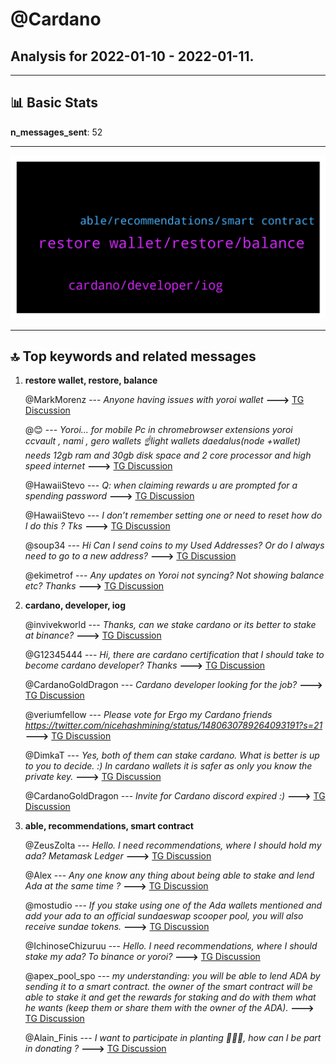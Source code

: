# **@Cardano**
 ## Analysis for **2022-01-10** - **2022-01-11**.

---

## 📊 **Basic Stats**

**n_messages_sent**: 52

---
![wordcloud](Cardano_1Days_wordcloud.png)

---


## 🔝 **Top keywords and related messages**

1. **restore wallet, restore, balance**

    @MarkMorenz --- *Anyone having issues with yoroi wallet* **--->** [TG Discussion](https://t.me/Cardano/767863)

    @😊 --- *Yoroi... for mobile Pc in chromebrowser extensions yoroi ccvault , nami , gero wallets  ☝light wallets  daedalus(node +wallet) needs 12gb ram and 30gb disk space and 2 core processor and high speed internet* **--->** [TG Discussion](https://t.me/Cardano/767772)

    @HawaiiStevo --- *Q: when claiming rewards u are prompted for a spending password* **--->** [TG Discussion](https://t.me/Cardano/767636)

    @HawaiiStevo --- *I don’t remember setting one or need to reset how do I do this ? Tks* **--->** [TG Discussion](https://t.me/Cardano/767637)

    @soup34 --- *Hi Can I send coins to my Used Addresses? Or do I always need to go to a new address?* **--->** [TG Discussion](https://t.me/Cardano/767980)

    @ekimetrof --- *Any updates on Yoroi not syncing? Not showing balance etc? Thanks* **--->** [TG Discussion](https://t.me/Cardano/767977)

2. **cardano, developer, iog**

    @invivekworld --- *Thanks, can we stake cardano or its better to stake at binance?* **--->** [TG Discussion](https://t.me/Cardano/767946)

    @G12345444 --- *Hi, there are cardano certification that I should take to become cardano developer? Thanks* **--->** [TG Discussion](https://t.me/Cardano/767727)

    @CardanoGoldDragon --- *Cardano developer looking for the job?* **--->** [TG Discussion](https://t.me/Cardano/767809)

    @veriumfellow --- *Please vote for Ergo my Cardano friends https://twitter.com/nicehashmining/status/1480630789264093191?s=21* **--->** [TG Discussion](https://t.me/Cardano/767968)

    @DimkaT --- *Yes, both of them can stake cardano.  What is better is up to you to decide. :) In cardano wallets it is safer as only you know the private key.* **--->** [TG Discussion](https://t.me/Cardano/767947)

    @CardanoGoldDragon --- *Invite for Cardano discord expired :)* **--->** [TG Discussion](https://t.me/Cardano/767867)

3. **able, recommendations, smart contract**

    @ZeusZolta --- *Hello. I need recommendations, where I should hold my ada? Metamask Ledger* **--->** [TG Discussion](https://t.me/Cardano/767751)

    @Alex --- *Any one know any thing about being able to stake and lend Ada at the same time ?* **--->** [TG Discussion](https://t.me/Cardano/767563)

    @mostudio --- *If you stake using one of the Ada wallets mentioned and add your ada to an official sundaeswap scooper pool, you will also receive sundae tokens.* **--->** [TG Discussion](https://t.me/Cardano/767986)

    @IchinoseChizuruu --- *Hello. I need recommendations, where I should stake my ada? To binance or yoroi?* **--->** [TG Discussion](https://t.me/Cardano/767710)

    @apex_pool_spo --- *my understanding: you will be able to lend ADA by sending it to a smart contract. the owner of the smart contract will be able to stake it and get the rewards for staking and do with them what he wants (keep them or share them with the owner of the ADA).* **--->** [TG Discussion](https://t.me/Cardano/767580)

    @Alain_Finis --- *I want to participate in planting 🎄🌴🎄, how can I be part in donating ?* **--->** [TG Discussion](https://t.me/Cardano/767524)

